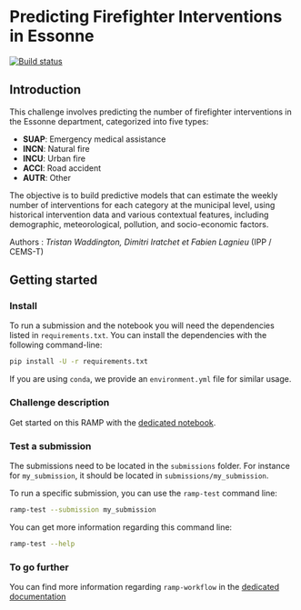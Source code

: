 # Predicting Firefighter Interventions in Essonne

[![Build status](https://github.com/ramp-kits/template-kit/actions/workflows/test.yml/badge.svg)](https://github.com/ramp-kits/template-kit/actions/workflows/test.yml)


## Introduction

This challenge involves predicting the number of firefighter interventions in the Essonne department, categorized into five types: 
- **SUAP**: Emergency medical assistance
- **INCN**: Natural fire
- **INCU**: Urban fire
- **ACCI**: Road accident
- **AUTR**: Other

The objective is to build predictive models that can estimate the weekly number of interventions for each category at the municipal level, using historical intervention data and various contextual features, including demographic, meteorological, pollution, and socio-economic factors.


Authors : *Tristan Waddington, Dimitri Iratchet et Fabien Lagnieu*
(IPP / CEMS-T)

## Getting started

### Install

To run a submission and the notebook you will need the dependencies listed
in `requirements.txt`. You can install the dependencies with the
following command-line:

```bash
pip install -U -r requirements.txt
```

If you are using `conda`, we provide an `environment.yml` file for similar
usage.

### Challenge description

Get started on this RAMP with the
[dedicated notebook](https://github.com/ramp-kits/map_estimation/blob/main/map_estimation_starting_kit.ipynb).

### Test a submission

The submissions need to be located in the `submissions` folder. For instance
for `my_submission`, it should be located in `submissions/my_submission`.

To run a specific submission, you can use the `ramp-test` command line:

```bash
ramp-test --submission my_submission
```

You can get more information regarding this command line:

```bash
ramp-test --help
```

### To go further

You can find more information regarding `ramp-workflow` in the
[dedicated documentation](https://paris-saclay-cds.github.io/ramp-docs/ramp-workflow/stable/using_kits.html)
